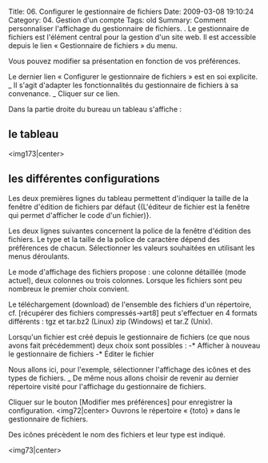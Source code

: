 Title: 06. Configurer le gestionnaire de fichiers 
Date: 2009-03-08 19:10:24
Category: 04. Gestion d'un compte
Tags: old
Summary: Comment personnaliser l'affichage du gestionnaire de fichiers. . Le gestionnaire de fichiers est l'élément central pour la gestion d'un site web.
Il est accessible depuis le lien « Gestionnaire de fichiers » du menu.

Vous pouvez modifier sa présentation en fonction de vos préférences.


Le dernier lien « Configurer le gestionnaire de fichiers » est en soi explicite. 
_ Il s'agit d'adapter les fonctionnalités du gestionnaire de fichiers à sa convenance.
_ Cliquer sur ce lien.

Dans la partie droite du bureau un tableau  s'affiche : 


## le tableau

<img173|center>



## les différentes configurations

Les deux premières lignes du tableau permettent d'indiquer la taille de la fenêtre d'édition de fichiers par défaut  {(L'éditeur de fichier est la fenêtre qui permet d'afficher le code d'un fichier)}.

Les deux lignes suivantes concernent la police de la fenêtre d'édition des fichiers. Le type et la taille de la police de caractère dépend des préférences de chacun.
Sélectionner les valeurs souhaitées en utilisant les menus déroulants.

Le mode d'affichage des fichiers propose : une colonne détaillée (mode actuel), deux colonnes ou trois colonnes. Lorsque les fichiers sont peu nombreux le premier choix convient.

Le téléchargement (download) de l'ensemble des fichiers d'un répertoire, cf. [récupérer des fichiers compressés->art8] peut s'effectuer en 4 formats différents : tgz et tar.bz2 (Linux) zip (Windows) et tar.Z (Unix).

Lorsqu'un fichier est créé depuis le gestionnaire de fichiers (ce que nous avons fait précédemment) deux choix sont possibles : 
-* Afficher à nouveau le gestionnaire de fichiers 
-* Éditer le fichier 

Nous allons ici, pour l'exemple, sélectionner l'affichage des icônes et des types de fichiers.
_ De même nous allons choisir de revenir au dernier répertoire visité pour l'affichage du gestionnaire de fichiers.

Cliquer sur le bouton [Modifier mes préférences] pour enregistrer la configuration. 
<img72|center>
Ouvrons le répertoire « {toto} » dans le gestionnaire de fichiers.

Des icônes précèdent le nom des fichiers et leur type est indiqué.

<img73|center>
